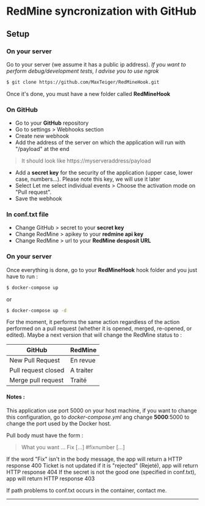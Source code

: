 # RedMine syncronization with GitHub 

## Setup

### On your server 

Go to your server (we assume it has a public ip address). 
*If you want to perform debug/development tests, I advise you to use ngrok*

```bash
$ git clone https://github.com/MaxTeiger/RedMineHook.git
```
Once it's done, you must have a new folder called **RedMineHook**

### On GitHub

* Go to your **GitHub** repository
* Go to settings > Webhooks section
* Create new webhook
* Add the address of the server on which the application will run with "/payload" at the end
> It should look like https://myserveraddress/payload

* Add a **secret key** for the security of the application (upper case, lower case, numbers...). Please note this key, we will use it later
* Select Let me select individual events > Choose the activation mode on "Pull request".
* Save the webhook

### In conf.txt file

* Change GitHub > secret to your **secret key**
* Change RedMine > apikey to your **redmine api key**
* Change RedMine > url to your **RedMine desposit URL**

### On your server
Once everything is done, go to your **RedMineHook** hook folder and you just have to run :

```bash
$ docker-compose up
```
or 
```bash
$ docker-compose up -d
```

For the moment, it performs the same action regardless of the action performed on a pull request (whether it is opened, merged, re-opened, or edited).
Maybe a next version that will change the RedMine status to :

| GitHub                        | RedMine                     |
|-------------------------------|-----------------------------|
| New Pull Request              | En revue                    |
| Pull request closed           | A traiter                   |
| Merge pull request            | Traité                      |

#### Notes :

This application use port 5000 on your host machine, if you want to change this configuration, go to *docker-compose.yml* ang change **5000**:5000 to change the port used by the Docker host.

Pull body must have the form : 
> What you want ... Fix [...] #fixnumber [...]

If the word "Fix" isn't in the body message, the app will return a HTTP response 400
Ticket is not updated if it is "rejected" (Rejeté), app will return HTTP response 404
If the secret is not the good one (specified in conf.txt), app will return HTTP response 403

If path problems to conf.txt occurs in the container, contact me. 

----

